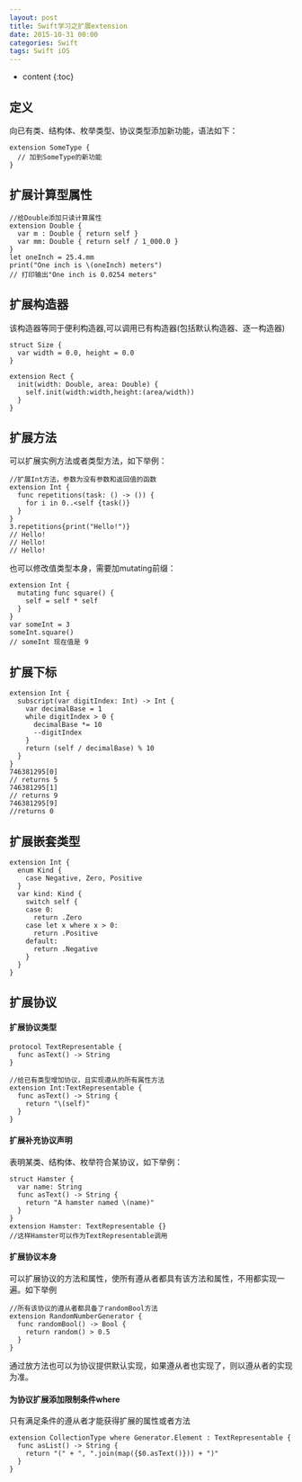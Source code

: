 ```yaml
---
layout: post
title: Swift学习之扩展extension
date: 2015-10-31 00:00
categories: Swift
tags: Swift iOS
---
```


* content
{:toc}


## 定义

向已有类、结构体、枚举类型、协议类型添加新功能，语法如下：

	extension SomeType {
	  // 加到SomeType的新功能
	}

## 扩展计算型属性

	//给Double添加只读计算属性
	extension Double {
	  var m : Double { return self }
	  var mm: Double { return self / 1_000.0 }
	}
	let oneInch = 25.4.mm
	print("One inch is \(oneInch) meters")
	// 打印输出"One inch is 0.0254 meters"

## 扩展构造器

该构造器等同于便利构造器,可以调用已有构造器(包括默认构造器、逐一构造器)

	struct Size {
	  var width = 0.0, height = 0.0
	}

	extension Rect {
	  init(width: Double, area: Double) {
	    self.init(width:width,height:(area/width))
	  }
	}

## 扩展方法

可以扩展实例方法或者类型方法，如下举例：

	//扩展Int方法，参数为没有参数和返回值的函数
	extension Int {
	  func repetitions(task: () -> ()) {
	    for i in 0..<self {task()}
	  }
	}
	3.repetitions{print("Hello!")}
	// Hello!
	// Hello!
	// Hello!

也可以修改值类型本身，需要加mutating前缀：
	
	extension Int {
	  mutating func square() {
	    self = self * self
	  }
	}
	var someInt = 3
	someInt.square()
	// someInt 现在值是 9

## 扩展下标

	extension Int {
	  subscript(var digitIndex: Int) -> Int {
	    var decimalBase = 1
	    while digitIndex > 0 {
	      decimalBase *= 10
	      --digitIndex
	    }
	    return (self / decimalBase) % 10
	  }
	}
	746381295[0]
	// returns 5
	746381295[1]
	// returns 9
	746381295[9]
	//returns 0

## 扩展嵌套类型

	extension Int {
	  enum Kind {
	    case Negative, Zero, Positive
	  }
	  var kind: Kind {
	    switch self {
	    case 0:
	      return .Zero
	    case let x where x > 0:
	      return .Positive
	    default:
	      return .Negative
	    }
	  }
	}

## 扩展协议

#### 扩展协议类型

	protocol TextRepresentable {
	  func asText() -> String
	}
	
	//给已有类型增加协议，且实现遵从的所有属性方法
	extension Int:TextRepresentable {
	  func asText() -> String {
	    return "\(self)"
	  }
	}

#### 扩展补充协议声明

表明某类、结构体、枚举符合某协议，如下举例：

	struct Hamster {
	  var name: String
	  func asText() -> String {
	    return "A hamster named \(name)"
	  }
	}
	extension Hamster: TextRepresentable {}
	//这样Hamster可以作为TextRepresentable调用

#### 扩展协议本身
可以扩展协议的方法和属性，使所有遵从者都具有该方法和属性，不用都实现一遍。如下举例

	//所有该协议的遵从者都具备了randomBool方法
	extension RandomNumberGenerator {
	  func randomBool() -> Bool {
	    return random() > 0.5
	  }
	}

通过放方法也可以为协议提供默认实现，如果遵从者也实现了，则以遵从者的实现为准。

#### 为协议扩展添加限制条件where
只有满足条件的遵从者才能获得扩展的属性或者方法

	extension CollectionType where Generator.Element : TextRepresentable {
	  func asList() -> String {
	    return "(" + ", ".join(map({$0.asText()})) + ")"
	  }
	}

